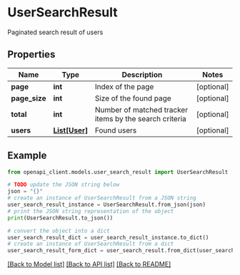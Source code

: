 # UserSearchResult

Paginated search result of users

## Properties

Name | Type | Description | Notes
------------ | ------------- | ------------- | -------------
**page** | **int** | Index of the page | [optional] 
**page_size** | **int** | Size of the found page | [optional] 
**total** | **int** | Number of matched tracker items by the search criteria | [optional] 
**users** | [**List[User]**](User.md) | Found users | [optional] 

## Example

```python
from openapi_client.models.user_search_result import UserSearchResult

# TODO update the JSON string below
json = "{}"
# create an instance of UserSearchResult from a JSON string
user_search_result_instance = UserSearchResult.from_json(json)
# print the JSON string representation of the object
print(UserSearchResult.to_json())

# convert the object into a dict
user_search_result_dict = user_search_result_instance.to_dict()
# create an instance of UserSearchResult from a dict
user_search_result_form_dict = user_search_result.from_dict(user_search_result_dict)
```
[[Back to Model list]](../README.md#documentation-for-models) [[Back to API list]](../README.md#documentation-for-api-endpoints) [[Back to README]](../README.md)


